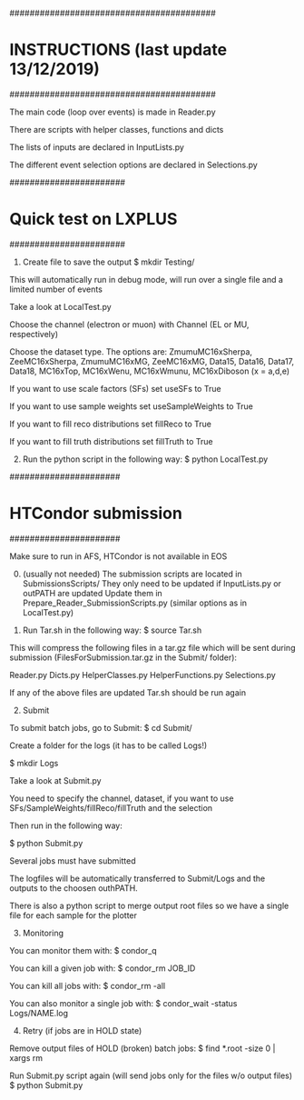 #########################################
# INSTRUCTIONS (last update 13/12/2019) #
#########################################

The main code (loop over events) is made in Reader.py

There are scripts with helper classes, functions and dicts

The lists of inputs are declared in InputLists.py

The different event selection options are declared in Selections.py

#######################
# Quick test on LXPLUS
#######################

1) Create file to save the output
$ mkdir Testing/

This will automatically run in debug mode, will run over a single file and a limited number of events

Take a look at LocalTest.py

Choose the channel (electron or muon) with Channel (EL or MU, respectively)

Choose the dataset type. The options are: ZmumuMC16xSherpa, ZeeMC16xSherpa, ZmumuMC16xMG, ZeeMC16xMG, Data15, Data16, Data17, Data18, MC16xTop, MC16xWenu, MC16xWmunu, MC16xDiboson (x = a,d,e)

If you want to use scale factors (SFs) set useSFs to True

If you want to use sample weights set useSampleWeights to True

If you want to fill reco distributions set fillReco to True

If you want to fill truth distributions set fillTruth to True

2) Run the python script in the following way:
$ python LocalTest.py

######################
# HTCondor submission
######################

Make sure to run in AFS, HTCondor is not available in EOS

0) (usually not needed)
The submission scripts are located in SubmissionsScripts/
They only need to be updated if InputLists.py or outPATH are updated
Update them in Prepare_Reader_SubmissionScripts.py (similar options as in LocalTest.py)

1) Run Tar.sh in the following way:
$ source Tar.sh

This will compress the following files in a tar.gz file which will be sent during submission (FilesForSubmission.tar.gz in the Submit/ folder):

Reader.py
Dicts.py
HelperClasses.py
HelperFunctions.py
Selections.py

If any of the above files are updated Tar.sh should be run again

2) Submit

To submit batch jobs, go to  Submit:
$ cd Submit/

Create a folder for the logs (it has to be called Logs!)

$ mkdir Logs

Take a look at Submit.py

You need to specify the channel, dataset, if you want to use SFs/SampleWeights/fillReco/fillTruth and the selection

Then run in the following way:

$ python Submit.py

Several jobs must have submitted

The logfiles will be automatically transferred to Submit/Logs and the outputs to the choosen outhPATH.

There is also a python script to merge output root files so we have a single file for each sample for the plotter

3) Monitoring

You can monitor them with:
$ condor_q

You can kill a given job with:
$ condor_rm JOB_ID

You can kill all jobs with:
$ condor_rm -all

You can also monitor a single job with:
$ condor_wait -status Logs/NAME.log

4) Retry (if jobs are in HOLD state)

Remove output files of HOLD (broken) batch jobs:
$ find *.root -size 0 | xargs rm

Run Submit.py script again (will send jobs only for the files w/o output files)
$ python Submit.py





